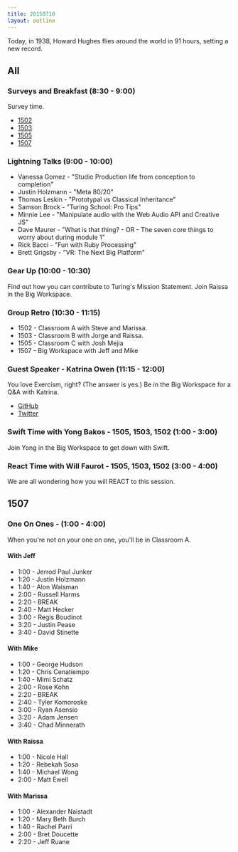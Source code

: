 ```yaml
---
title: 20150710
layout: outline
---
```


Today, in 1938, Howard Hughes flies around the world in 91 hours, setting a new record.

## All

### Surveys and Breakfast (8:30 - 9:00)

Survey time.

* [1502](https://docs.google.com/a/casimircreative.com/forms/d/13ui8bcnW41YGhZG8DeBJS9Rev3DEXc-5h91PAJaH5Qs/viewform)
* [1503](https://docs.google.com/a/casimircreative.com/forms/d/1CPCF2hZymARyeWu4I5S69KLtRVUc7skj_14KBFx_D50/viewform)
* [1505](https://docs.google.com/a/casimircreative.com/forms/d/1cRk2oBWE7upGwYIn2VvLUKCTxvxADOaMd_aWPXPKNJU/viewform)
* [1507](https://docs.google.com/a/casimircreative.com/forms/d/1MQuRLKFaMLyy9e0DoRyGhGJnUFd-3PLkcyj5erY3_5c/viewform)


### Lightning Talks (9:00 - 10:00)

* Vanessa Gomez - "Studio Production life from conception to completion"
* Justin Holzmann - "Meta 80/20"
* Thomas Leskin - "Prototypal vs Classical Inheritance"
* Samson Brock - "Turing School: Pro Tips"
* Minnie Lee - "Manipulate audio with the Web Audio API and Creative JS"
* Dave Maurer - "What is that thing? - OR - The seven core things to worry about during module 1"
* Rick Bacci - "Fun with Ruby Processing"
* Brett Grigsby - "VR: The Next Big Platform"


### Gear Up (10:00 - 10:30)

Find out how you can contribute to Turing's Mission Statement. Join Raissa
in the Big Workspace.

### Group Retro (10:30 - 11:15)

* 1502 - Classroom A with Steve and Marissa.
* 1503 - Classroom B with Jorge and Raissa.
* 1505 - Classroom C with Josh Mejia
* 1507 - Big Workspace with Jeff and Mike

### Guest Speaker - Katrina Owen (11:15 - 12:00)

You love Exercism, right? (The answer is yes.) Be in the Big Workspace
for a Q&A with Katrina.

* [GitHub](https://github.com/kytrinyx)
* [Twitter](https://twitter.com/kytrinyx)

### Swift Time with Yong Bakos - 1505, 1503, 1502 (1:00 - 3:00)

Join Yong in the Big Workspace to get down with Swift.

### React Time with Will Faurot - 1505, 1503, 1502 (3:00 - 4:00)

We are all wondering how you will REACT to this session.


## 1507

### One On Ones  - (1:00 - 4:00)

When you're not on your one on one, you'll be in Classroom A.


#### With Jeff

* 1:00 - Jerrod Paul Junker
* 1:20 - Justin Holzmann
* 1:40 - Alon Waisman
* 2:00 - Russell Harms
* 2:20 - BREAK
* 2:40 - Matt Hecker
* 3:00 - Regis Boudinot
* 3:20 - Justin Pease
* 3:40 - David Stinette

#### With Mike

* 1:00 - George Hudson
* 1:20 - Chris Cenatiempo
* 1:40 - Mimi Schatz
* 2:00 - Rose Kohn
* 2:20 - BREAK
* 2:40 - Tyler Komoroske
* 3:00 - Ryan Asensio
* 3:20 - Adam Jensen
* 3:40 - Chad Minnerath

#### With Raissa

* 1:00 - Nicole Hall
* 1:20 - Rebekah Sosa
* 1:40 - Michael Wong
* 2:00 - Matt Ewell

#### With Marissa

* 1:00 - Alexander Naistadt
* 1:20 - Mary Beth Burch
* 1:40 - Rachel Parri
* 2:00 - Bret Doucette
* 2:20 - Jeff Ruane

